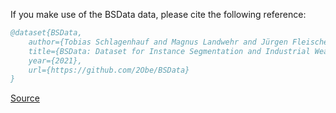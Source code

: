 If you make use of the BSData data, please cite the following reference:

``` bibtex 
@dataset{BSData,
	author={Tobias Schlagenhauf and Magnus Landwehr and Jürgen Fleischer},
	title={BSData: Dataset for Instance Segmentation and Industrial Wear Forecasting},
	year={2021},
	url={https://github.com/2Obe/BSData}
}
```

[Source](https://github.com/2Obe/BSData)